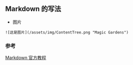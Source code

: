 <!--
 * @Descripttion: 
 * @version: 
 * @Author: shenjia
 * @Date: 2021-10-09 11:35:00
 * @LastEditors: shenjia
 * @LastEditTime: 2021-10-09 11:36:14
-->
## Markdown 的写法

- 图片

``` ![这是图片](/assets/img/ContentTree.png "Magic Gardens") ```


### 参考
[Markdown 官方教程](https://markdown.com.cn/basic-syntax/images.html)